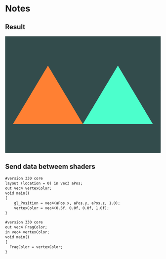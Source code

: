 # Notes

## Result
![avatar](figure/result.png)

## Send data betweem shaders
```
#version 330 core
layout (location = 0) in vec3 aPos;
out vec4 vertexColor;
void main()
{
    gl_Position = vec4(aPos.x, aPos.y, aPos.z, 1.0);
    vertexColor = vec4(0.5f, 0.0f, 0.0f, 1.0f);
}
```
```
#version 330 core
out vec4 FragColor;
in vec4 vertexColor;
void main()
{
  FragColor = vertexColor;
}
```
